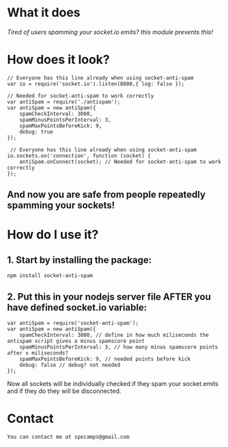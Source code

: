 # What it does

###### Tired of users spamming your socket.io emits? this module prevents this! ######


# How does it look?
	// Everyone has this line already when using socket-anti-spam
	var io = require('socket.io').listen(8080,{ log: false });

	// Needed for socket-anti-spam to work correctly
	var antiSpam = require('./antispam');
	var antiSpam = new antiSpam({
		spamCheckInterval: 3000,
		spamMinusPointsPerInterval: 3,
		spamMaxPointsBeforeKick: 9,
		debug: true
	});

	 // Everyone has this line already when using socket-anti-spam
	io.sockets.on('connection', function (socket) {
		antiSpam.onConnect(socket); // Needed for socket-anti-spam to work correctly
	});

## And now you are safe from people repeatedly spamming your sockets!


#  How do I use it?

## 1. Start by installing the package:
    npm install socket-anti-spam

## 2. Put this in your nodejs server file AFTER you have defined socket.io variable:
	var antiSpam = require('socket-anti-spam');
	var antiSpam = new antiSpam({
		spamCheckInterval: 3000, // define in how much miliseconds the antispam script gives a minus spamscore point
		spamMinusPointsPerInterval: 3, // how many minus spamscore points after x miliseconds?
		spamMaxPointsBeforeKick: 9, // needed points before kick
		debug: false // debug? not needed
	});
	
Now all sockets will be individually checked if they spam your socket.emits and if they do they will be disconnected.

# Contact
    You can contact me at specamps@gmail.com